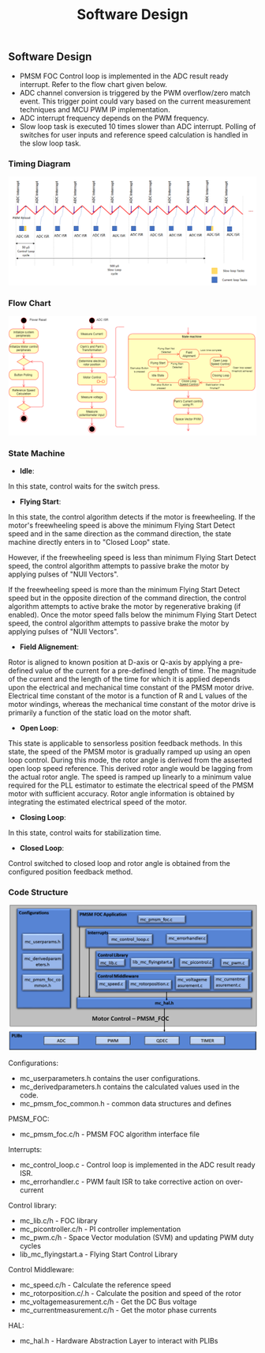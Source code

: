 ﻿---
parent: PMSM FOC Component
grand_parent: Harmony 3 Motor Control
title: Software Design
nav_order: 1
has_children: false
has_toc: false
---

## Software Design

-   PMSM FOC Control loop is implemented in the ADC result ready interrupt. Refer to the flow chart given below. 
-   ADC channel conversion is triggered by the PWM overflow/zero match event. This trigger point could vary based on the current measurement techniques and MCU PWM IP implementation.
-   ADC interrupt frequency depends on the PWM frequency.
-   Slow loop task is executed 10 times slower than ADC interrupt. Polling of switches for user inputs and reference speed calculation is handled in the slow loop task. 

### Timing Diagram

![timing_diagram](images/timing_diagram.png)

### Flow Chart

![flow_chart](images/flow_chart.png)

### State Machine

-   **Idle**:

In this state, control waits for the switch press. 

-   **Flying Start**:

In this state, the control algorithm detects if the motor is freewheeling. If the motor's freewheeling speed is above the minimum Flying Start Detect speed and in the same direction as the command direction, the state machine directly enters in to "Closed Loop" state. 

However, if the freewheeling speed is less than minimum Flying Start Detect speed, the control algorithm attempts to passive brake the motor by applying pulses of "NUll Vectors". 

If the freewheeling speed is more than the minimum Flying Start Detect speed but in the opposite direction of the command direction, the control algorithm attempts to active brake the motor by regenerative braking (if enabled). Once the motor speed falls below the minimum Flying Start Detect speed, the control algorithm attempts to passive brake the motor by applying pulses of "NUll Vectors". 

-   **Field Alignement**:

Rotor is aligned to known position at D-axis or Q-axis by applying a pre-defined value of the current for a pre-defined length of time. The magnitude of the current and the length of the time for which it is applied depends upon the electrical and mechanical time constant of the PMSM motor drive. Electrical time constant of the motor is a function of R and L values of the motor windings, whereas the mechanical time constant of the motor drive is primarily a function of the static load on the motor shaft. 

-   **Open Loop**:

This state is applicable to sensorless position feedback methods. In this state, the speed of the PMSM motor is gradually ramped up using an open loop control. During this mode, the rotor angle is derived from the asserted open loop speed reference. This derived rotor angle would be lagging from the actual rotor angle. The speed is ramped up linearly to a minimum value required for the PLL estimator to estimate the electrical speed of the PMSM motor with sufficient accuracy. Rotor angle information is obtained by integrating the estimated electrical speed of the motor. 

-   **Closing Loop**:

In this state, control waits for stabilization time. 

-   **Closed Loop**:

Control switched to closed loop and rotor angle is obtained from the configured position feedback method. 


### Code Structure
![code_structure](images/code_structure.png)

Configurations: 
-   mc_userparameters.h contains the user configurations. 
-   mc_derivedparameters.h contains the calculated values used in the code. 
-   mc_pmsm_foc_common.h - common data structures and defines 

PMSM_FOC: 
-   mc_pmsm_foc.c/h - PMSM FOC algorithm interface file 

Interrupts: 
-   mc_control_loop.c - Control loop is implemented in the ADC result ready ISR. 
-   mc_errorhandler.c - PWM fault ISR to take corrective action on over-current 

Control library: 
-   mc_lib.c/h - FOC library 
-   mc_picontroller.c/h - PI controller implementation 
-   mc_pwm.c/h - Space Vector modulation (SVM) and updating PWM duty cycles 
-   lib_mc_flyingstart.a - Flying Start Control Library

Control Middleware: 
-   mc_speed.c/h - Calculate the reference speed 
-   mc_rotorposition.c/.h - Calculate the position and speed of the rotor 
-   mc_voltagemeasurement.c/h - Get the DC Bus voltage 
-   mc_currentmeasurement.c/h - Get the motor phase currents 

HAL: 
-   mc_hal.h - Hardware Abstraction Layer to interact with PLIBs 




